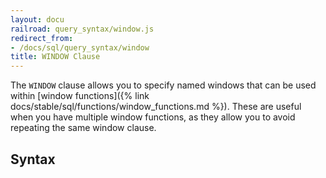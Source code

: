 ```yaml
---
layout: docu
railroad: query_syntax/window.js
redirect_from:
- /docs/sql/query_syntax/window
title: WINDOW Clause
---
```


The `WINDOW` clause allows you to specify named windows that can be used within [window functions]({% link docs/stable/sql/functions/window_functions.md %}). These are useful when you have multiple window functions, as they allow you to avoid repeating the same window clause.

## Syntax

<div id="rrdiagram"></div>
